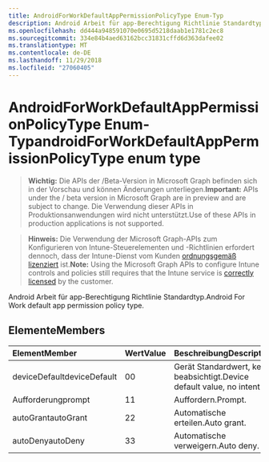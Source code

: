 ```yaml
---
title: AndroidForWorkDefaultAppPermissionPolicyType Enum-Typ
description: Android Arbeit für app-Berechtigung Richtlinie Standardtyp.
ms.openlocfilehash: dd444a948591070e0695d5218daab1e1781c2ec8
ms.sourcegitcommit: 334e84b4aed63162bcc31831cffd6d363dafee02
ms.translationtype: MT
ms.contentlocale: de-DE
ms.lasthandoff: 11/29/2018
ms.locfileid: "27060405"
---
```

# <a name="androidforworkdefaultapppermissionpolicytype-enum-type"></a><span data-ttu-id="50c24-103">AndroidForWorkDefaultAppPermissionPolicyType Enum-Typ</span><span class="sxs-lookup"><span data-stu-id="50c24-103">androidForWorkDefaultAppPermissionPolicyType enum type</span></span>

> <span data-ttu-id="50c24-104">**Wichtig:** Die APIs der /Beta-Version in Microsoft Graph befinden sich in der Vorschau und können Änderungen unterliegen.</span><span class="sxs-lookup"><span data-stu-id="50c24-104">**Important:** APIs under the / beta version in Microsoft Graph are in preview and are subject to change.</span></span> <span data-ttu-id="50c24-105">Die Verwendung dieser APIs in Produktionsanwendungen wird nicht unterstützt.</span><span class="sxs-lookup"><span data-stu-id="50c24-105">Use of these APIs in production applications is not supported.</span></span>

> <span data-ttu-id="50c24-106">**Hinweis:** Die Verwendung der Microsoft Graph-APIs zum Konfigurieren von Intune-Steuerelementen und -Richtlinien erfordert dennoch, dass der Intune-Dienst vom Kunden [ordnungsgemäß lizenziert](https://go.microsoft.com/fwlink/?linkid=839381) ist.</span><span class="sxs-lookup"><span data-stu-id="50c24-106">**Note:** Using the Microsoft Graph APIs to configure Intune controls and policies still requires that the Intune service is [correctly licensed](https://go.microsoft.com/fwlink/?linkid=839381) by the customer.</span></span>

<span data-ttu-id="50c24-107">Android Arbeit für app-Berechtigung Richtlinie Standardtyp.</span><span class="sxs-lookup"><span data-stu-id="50c24-107">Android For Work default app permission policy type.</span></span>
## <a name="members"></a><span data-ttu-id="50c24-108">Elemente</span><span class="sxs-lookup"><span data-stu-id="50c24-108">Members</span></span>
|<span data-ttu-id="50c24-109">Element</span><span class="sxs-lookup"><span data-stu-id="50c24-109">Member</span></span>|<span data-ttu-id="50c24-110">Wert</span><span class="sxs-lookup"><span data-stu-id="50c24-110">Value</span></span>|<span data-ttu-id="50c24-111">Beschreibung</span><span class="sxs-lookup"><span data-stu-id="50c24-111">Description</span></span>|
|:---|:---|:---|
|<span data-ttu-id="50c24-112">deviceDefault</span><span class="sxs-lookup"><span data-stu-id="50c24-112">deviceDefault</span></span>|<span data-ttu-id="50c24-113">0</span><span class="sxs-lookup"><span data-stu-id="50c24-113">0</span></span>|<span data-ttu-id="50c24-114">Gerät Standardwert, keine beabsichtigt.</span><span class="sxs-lookup"><span data-stu-id="50c24-114">Device default value, no intent.</span></span>|
|<span data-ttu-id="50c24-115">Aufforderung</span><span class="sxs-lookup"><span data-stu-id="50c24-115">prompt</span></span>|<span data-ttu-id="50c24-116">1</span><span class="sxs-lookup"><span data-stu-id="50c24-116">1</span></span>|<span data-ttu-id="50c24-117">Auffordern.</span><span class="sxs-lookup"><span data-stu-id="50c24-117">Prompt.</span></span>|
|<span data-ttu-id="50c24-118">autoGrant</span><span class="sxs-lookup"><span data-stu-id="50c24-118">autoGrant</span></span>|<span data-ttu-id="50c24-119">2</span><span class="sxs-lookup"><span data-stu-id="50c24-119">2</span></span>|<span data-ttu-id="50c24-120">Automatische erteilen.</span><span class="sxs-lookup"><span data-stu-id="50c24-120">Auto grant.</span></span>|
|<span data-ttu-id="50c24-121">autoDeny</span><span class="sxs-lookup"><span data-stu-id="50c24-121">autoDeny</span></span>|<span data-ttu-id="50c24-122">3</span><span class="sxs-lookup"><span data-stu-id="50c24-122">3</span></span>|<span data-ttu-id="50c24-123">Automatische verweigern.</span><span class="sxs-lookup"><span data-stu-id="50c24-123">Auto deny.</span></span>|





